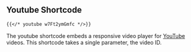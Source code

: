 ## Youtube Shortcode

```md
{{</* youtube w7Ft2ymGmfc */>}}
```

The youtube shortcode embeds a responsive video player for [YouTube](https://youtube) videos. This shortcode takes a single parameter, the video ID.
